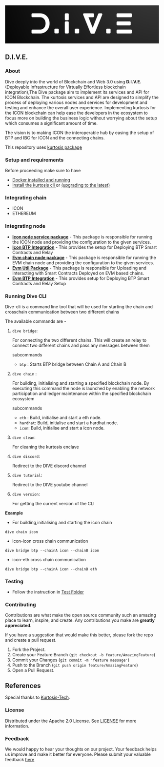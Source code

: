 ![DIVE](img/DIVE.png)

## D.I.V.E.

### About

Dive deeply into the world of Blockchain and Web 3.0 using **D.I.V.E.** (Deployable Infrastructure for Virtually Effortless blockchain integration),The Dive package aim to implement its services and API for ICON Blockchain. The kurtosis services and API are designed to simplify the process of deploying various nodes and services for development and testing and enhance the overall user experience. Implementing kurtosis for the ICON blockchain can help ease the developers in the ecosystem to focus more on building the business logic without worrying about the setup which consumes a significant amount of time.

The vision is to making ICON the interoperable hub by easing the setup of BTP and IBC for ICON and the connecting chains.

This repository uses [kurtosis package](https://docs.kurtosis.com/concepts-reference/packages)

### Setup and requirements

Before proceeding make sure to have

- [Docker installed and running](https://docs.kurtosis.com/install#i-install--start-docker)
- [Install the kurtosis cli ](https://docs.kurtosis.com/install#ii-install-the-cli) or [(upgrading to the latest)](https://docs.kurtosis.com/upgrade)

### Integrating chain

- ICON
- ETHEREUM

### Integrating node

- [**Icon node service package**](./jvm) - This package is responsible for running the ICON node and providing the configuration to the given services.
- [**Icon BTP Integration**](./jvm) - This provides the setup for Deploying BTP Smart Contracts and Relay
- [**Evm chain node package**](./evm/) - This package is responsible for running the EVM chain node and providing the configuration to the given services.
- [**Evm Util Package**](./evm/) - This package is responsible for Uploading and Interacting with Smart Contracts Deployed on EVM based chains.
- [**Evm BTP Integration**](./evm/) - This provides setup for Deploying BTP Smart Contracts and Relay Setup

### Running Dive CLI

Dive-cli is a command line tool that will be used for starting the chain and crosschain communication between two different chains

The available commands are -

1. `dive bridge`: 
  
   For connecting the two different chains. This will create an relay to connect two different chains and pass any messages between them
   
      subcommands

      - `btp` : Starts BTP bridge between Chain A and Chain B
  
2. `dive chain` : 
   
   For building, initialising and starting a specified blockchain node. By executing this command the node is launched by enabling the network participation and ledger maintenance within the specified blockchain ecosystem

      subcommands

    - `eth` : Build, initialise and start a eth node.
    - `hardhat`: Build, initialise and start a hardhat node.
    - `icon`: Build, initialise and start a icon node.


3. `dive clean`: 
   
   For cleaning the kurtosis enclave
   
4. `dive discord`:
   
    Redirect to the DIVE discord channel
   
5. `dive tutorial`: 
  
   Redirect to the DIVE youtube channel
   
6. `dive version`: 
  
   For getting the current version of the CLI

**Example**

- For building,initialising and starting the icon chain

```
dive chain icon
```

- icon-icon cross chain communication

```
dive bridge btp --chainA icon --chainB icon
```

- icon-eth cross chain communication

```
dive bridge btp --chainA icon --chainB eth
```

### Testing

- Follow the instruction in [Test Folder](test/README.md#steps-to-run-the-script)

### Contributing

Contributions are what make the open source community such an amazing place to learn, inspire, and create. Any contributions you make are **greatly appreciated**.

If you have a suggestion that would make this better, please fork the repo and create a pull request.

1. Fork the Project.
2. Create your Feature Branch (`git checkout -b feature/AmazingFeature`)
3. Commit your Changes (`git commit -m 'feature message'`)
4. Push to the Branch (`git push origin feature/AmazingFeature`)
5. Open a Pull Request.

## References

Special thanks to [Kurtosis-Tech](https://github.com/kurtosis-tech).

### License

Distributed under the Apache 2.0 License. See [LICENSE](./LICENSE) for more information.

### Feedback

We would happy to hear your thoughts on our project. Your feedback helps us improve and make it better for everyone. Please submit your valuable feedback [here](https://docs.google.com/forms/d/e/1FAIpQLScnesE-4IWPrFQ-W2FbRXHyQz8i_C0BVjIP_aWaxKe3myTgyw/viewform?usp=sharing)
